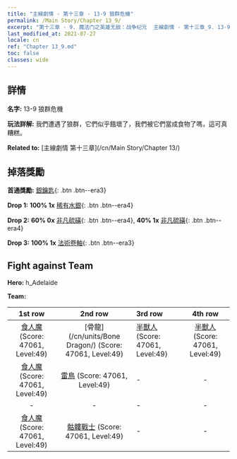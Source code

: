 ```yaml
---
title: "主線劇情 - 第十三章 - 13-9 狼群危機"
permalink: /Main Story/Chapter 13_9/
excerpt: "第十三章 - 9. 魔法门之英雄无敌：战争纪元  主線劇情 - 第十三章_9. 13-9 狼群危機"
last_modified_at: 2021-07-27
locale: cn
ref: "Chapter 13_9.md"
toc: false
classes: wide
---
```


## 詳情

 **名字:** 13-9 狼群危機

 **玩法詳解:** 我們遭遇了狼群，它們似乎餓壞了，我們被它們當成食物了嗎，這可真糟糕。

 **Related to:** [主線劇情 第十三章](/cn/Main Story/Chapter 13/)

## 掉落獎勵

 **首通獎勵:** [銀鑰匙](/cn/Items/con_693/){: .btn .btn--era3}

 **Drop 1:** **100% 1x** [稀有水銀](/cn/Items/mat_42/){: .btn .btn--era4}

 **Drop 2:** **60% 0x** [非凡硫磺](/cn/Items/mat_36/){: .btn .btn--era4}, **40% 1x** [非凡硫磺](/cn/Items/mat_36/){: .btn .btn--era4}

 **Drop 3:** **100% 1x** [法術卷軸](/cn/Items/con_694/){: .btn .btn--era3}


## Fight against Team
 **Hero:** h_Adelaide

 **Team:**


  | 1st row | 2nd row | 3rd row | 4th row |
  |:----:|:----:|:----|:----:|
  | [食人魔](/cn/units/Ogre/) (Score: 47061, Level:49)  | [骨龍](/cn/units/Bone Dragon/) (Score: 47061, Level:49)  | [半獸人](/cn/units/Orc/) (Score: 47061, Level:49)  | [半獸人](/cn/units/Orc/) (Score: 47061, Level:49)  |
  | [食人魔](/cn/units/Ogre/) (Score: 47061, Level:49)  | [雷鳥](/cn/units/Roc/) (Score: 47061, Level:49)  | - | - |
  | - | - | - | - |
  | [食人魔](/cn/units/Ogre/) (Score: 47061, Level:49)  | [骷髏戰士](/cn/units/Skeleton/) (Score: 47061, Level:49)  | - | - |


